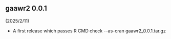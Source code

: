 ## gaawr2 0.0.1

(2025/2/11)

* A first release which passes R CMD check --as-cran gaawr2_0.0.1.tar.gz
